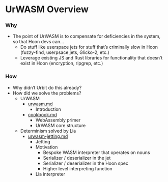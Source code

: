 # UrWASM Overview

### Why
* The point of UrWASM is to compensate for deficiencies in the system, so that Hoon devs can…
  * Do stuff like userspace jets for stuff that’s criminally slow in Hoon (fuzzy-find, userpsace jets, Glicko-2, etc.)
  * Leverage existing JS and Rust libraries for functionality that doesn’t exist in Hoon (encryption, ripgrep, etc.)

### How
* Why didn’t Urbit do this already?
* How did we solve the problems?
  * UrWASM
    * [urwasm.md](https://gist.github.com/Quodss/a1aaa81941e61707843a75d45d901ea0)
      * Introduction
    * [cookbook.md](https://gist.github.com/Quodss/a7dca761f6bcd887241bdc04db2c026a)
      * WebAssembly primer
      * UrWASM core structure
  * Determinism solved by Lia
    * [urwasm-jetting.md](https://gist.github.com/Quodss/196a4deb3e24a652c021469d2c4544fb)
      * Jetting
      * Motivation
        * Bespoke WASM interpreter that operates on nouns
        * Serializer / deserializer in the jet
        * Serializer / deserializer in the Hoon spec
        * Higher level interpreting function
      * Lia interpreter

